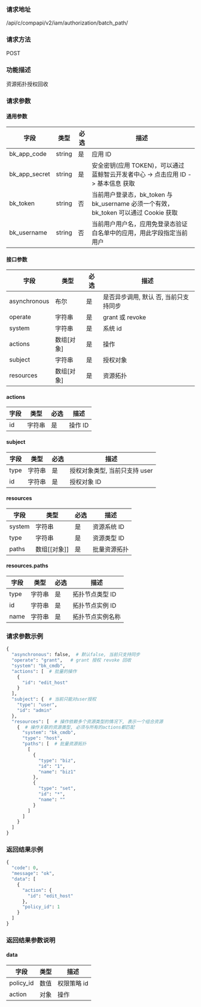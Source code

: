 
### 请求地址

/api/c/compapi/v2/iam/authorization/batch_path/



### 请求方法

POST


### 功能描述

资源拓扑授权回收

### 请求参数


#### 通用参数

| 字段 | 类型 | 必选 |  描述 |
|-----------|------------|--------|------------|
| bk_app_code  |  string    | 是 | 应用 ID     |
| bk_app_secret|  string    | 是 | 安全密钥(应用 TOKEN)，可以通过 蓝鲸智云开发者中心 -&gt; 点击应用 ID -&gt; 基本信息 获取 |
| bk_token     |  string    | 否 | 当前用户登录态，bk_token 与 bk_username 必须一个有效，bk_token 可以通过 Cookie 获取 |
| bk_username  |  string    | 否 | 当前用户用户名，应用免登录态验证白名单中的应用，用此字段指定当前用户 |

#### 接口参数

| 字段      |  类型      | 必选   |  描述      |
|-----------|------------|--------|------------|
| asynchronous |  布尔  | 是   | 是否异步调用, 默认 否, 当前只支持同步 |
| operate |  字符串   | 是   | grant 或 revoke |
| system |  字符串  | 是   | 系统 id |
| actions |  数组[对象]   | 是   | 操作 |
| subject |  字符串   | 是   | 授权对象 |
| resources |  数组[对象]   | 是   | 资源拓扑 |

#### actions

| 字段      |  类型      | 必选   |  描述      |
|-----------|------------|--------|------------|
| id    |  字符串  | 是   | 操作 ID |

#### subject

| 字段      |  类型      | 必选   |  描述      |
|-----------|------------|--------|------------|
| type    |  字符串  | 是   | 授权对象类型, 当前只支持 user |
| id    |  字符串  | 是   | 授权对象 ID |

#### resources

| 字段      |  类型      | 必选   |  描述      |
|-----------|------------|--------|------------|
| system |  字符串  | 是   | 资源系统 ID |
| type |  字符串  | 是   | 资源类型 ID |
| paths | 数组[[对象]] | 是 | 批量资源拓扑 |

#### resources.paths

| 字段      |  类型      | 必选   |  描述      |
|-----------|------------|--------|------------|
| type |  字符串  | 是   | 拓扑节点类型 ID |
| id | 字符串 | 是 | 拓扑节点实例 ID |
| name | 字符串 | 是 | 拓扑节点实例名称 |

### 请求参数示例

```python
{
  "asynchronous": false,  # 默认false, 当前只支持同步
  "operate": "grant",   # grant 授权 revoke 回收
  "system": "bk_cmdb",
  "actions": [  # 批量的操作
    {
      "id": "edit_host"
    }
  ],
  "subject": {  # 当前只能对user授权
    "type": "user",
    "id": "admin"
  },
  "resources": [  # 操作依赖多个资源类型的情况下, 表示一个组合资源
    {  # 操作关联的资源类型, 必须与所有的actions都匹配
      "system": "bk_cmdb",
      "type": "host",
      "paths": [  # 批量资源拓扑
        [
          {
            "type": "biz",
            "id": "1",
            "name": "biz1"
          },
          {
            "type": "set",
            "id": "*",
            "name": ""
          }
        ]
      ]
    }
  ]
}
```

### 返回结果示例

```python
{
  "code": 0,
  "message": "ok",
  "data": [
    {
      "action": {
        "id": "edit_host"
      },
      "policy_id": 1
    }
  ]
}
```

### 返回结果参数说明

#### data

| 字段      | 类型      | 描述      |
|-----------|-----------|-----------|
| policy_id   | 数值     | 权限策略 id |
| action   | 对象     | 操作 |